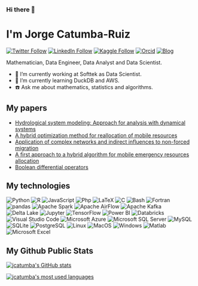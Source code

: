 ### Hi there 👋

# I'm Jorge Catumba-Ruiz
[![Twitter Follow](https://img.shields.io/badge/twitter-%231DA1F2.svg?&style=for-the-badge&logo=twitter&logoColor=white)](https://twitter.com/jorgektu)
[![LinkedIn Follow](https://img.shields.io/badge/linkedin-%230077B5.svg?&style=for-the-badge&logo=linkedin&logoColor=white)](https://linkedin.com/in/jcatumbaruiz)
[![Kaggle Follow](https://img.shields.io/badge/kaggle-%2320BEFF.svg?&style=for-the-badge&logo=kaggle&logoColor=white)](https://www.kaggle.com/jcatumba)
[![Orcid](https://img.shields.io/badge/orcid-%23A6CE39.svg?&style=for-the-badge&logo=orcid&logoColor=white)](https://orcid.org/0000-0002-0506-6258)
[![Blog](https://img.shields.io/badge/blog-%2321759B.svg?&style=for-the-badge&logo=wordpress&logoColor=white)](https://wordpress.com/posts/amathematicianinthecloud.wordpress.com)
<!-- [![HackerEarth](https://img.shields.io/badge/hackerearth-%232C3454.svg?&style=for-the-badge&logo=hackerearth&logoColor=white)](https://www.hackerearth.com/@jcatumbar)-->

Mathematician, Data Engineer, Data Analyst and Data Scientist.

- 🔭 I’m currently working at Softtek as Data Scientist.
- 🌱 I’m currently learning DuckDB and AWS.
- ☎️ Ask me about mathematics, statistics and algorithms.

## My papers
- [Hydrological system modeling: Approach for analysis with dynamical systems](https://doi.org/10.1088/1742-6596/1514/1/012013)
- [A hybrid optimization method for reallocation of mobile resources](https://doi.org/10.1088/1742-6596/1702/1/012013)
- [Application of complex networks and indirect influences to non-forced migration](https://doi.org/10.1088/1742-6596/1702/1/012002)
- [A first approach to a hybrid algorithm for mobile emergency resources allocation](https://doi.org/10.22490/25904779.3069)
- [Boolean differential operators](https://arxiv.org/abs/1210.7842)

## My technologies
![Python](https://img.shields.io/static/v1?style=for-the-badge&message=Python&color=3776AB&logoColor=FFFFFF&logo=Python&label=)
![R](https://img.shields.io/static/v1?style=for-the-badge&message=R&color=276DC3&logoColor=FFFFFF&logo=R&label=)
![JavaScript](https://img.shields.io/static/v1?style=for-the-badge&message=JavaScript&color=F7DF1E&logoColor=FFFFFF&logo=javascript&label=)
![Php](https://img.shields.io/static/v1?style=for-the-badge&message=PHP&color=777BB3&logoColor=FFFFFF&logo=php&label=)
![LaTeX](https://img.shields.io/static/v1?style=for-the-badge&message=LaTeX&color=008080&logoColor=FFFFFF&logo=latex&label=)
![C](https://img.shields.io/static/v1?style=for-the-badge&message=C+language&color=A8B9CC&logoColor=FFFFFF&logo=c&label=)
![Bash](https://img.shields.io/static/v1?style=for-the-badge&message=Bash&color=4EAA25&logoColor=FFFFFF&logo=gnu-bash&label=)
![Fortran](https://img.shields.io/static/v1?style=for-the-badge&message=fortran&color=734F96&logoColor=FFFFFF&logo=fortran&label=)
![pandas](https://img.shields.io/static/v1?style=for-the-badge&message=pandas&color=150458&logo=pandas&logoColor=FFFFFF&label=)
![Apache Spark](https://img.shields.io/static/v1?style=for-the-badge&message=Apache+Spark&color=E25A1C&logo=Apache+Spark&logoColor=FFFFFF&label=)
![Apache AirFlow](https://img.shields.io/static/v1?style=for-the-badge&message=Apache+Airflow&color=017CEE&logo=Apache+Airflow&logoColor=FFFFFF&label=)
![Apache Kafka](https://img.shields.io/static/v1?style=for-the-badge&message=Apache+Kafka&color=231F20&logo=Apache+Kafka&logoColor=FFFFFF&label=)
![Delta Lake](https://img.shields.io/static/v1?style=for-the-badge&message=Delta+Lake&color=3a9ecb&logo=Delta+Lake&logoColor=FFFFFF&label=)
![Jupyter](https://img.shields.io/static/v1?style=for-the-badge&message=Jupyter&color=F37726&logo=Jupyter&logoColor=FFFFFF&label=)
![TensorFlow](https://img.shields.io/static/v1?style=for-the-badge&message=TensorFlow&color=FF6F00&logo=tensorflow&logoColor=FFFFFF&label=)
![Power BI](https://img.shields.io/static/v1?style=for-the-badge&message=Power+BI&color=F2C811&logo=Power+BI&logoColor=FFFFFF&label=)
![Databricks](https://img.shields.io/static/v1?style=for-the-badge&message=Databricks&color=FF3621&logo=Databricks&logoColor=FFFFFF&label=)
![Visual Studio Code](https://img.shields.io/static/v1?style=for-the-badge&message=VS+Code&color=007ACC&logo=Visual+Studio+Code&logoColor=FFFFFF&label=)
![Microsoft Azure](https://img.shields.io/static/v1?style=for-the-badge&message=Azure&color=0078D4&logo=Microsoft+Azure&logoColor=FFFFFF&label=)
![Microsoft SQL Server](https://img.shields.io/static/v1?style=for-the-badge&message=SQL+Server&color=CC2927&logo=Microsoft+SQL+Server&logoColor=FFFFFF&label=)
![MySQL](https://img.shields.io/static/v1?style=for-the-badge&message=MySQL&color=4479A1&logo=mysql&logoColor=FFFFFF&label=)
![SQLite](https://img.shields.io/static/v1?style=for-the-badge&message=SQLite&color=003B57&logo=sqlite&logoColor=FFFFFF&label=)
![PostgreSQL](https://img.shields.io/static/v1?style=for-the-badge&message=PostgreSQL&color=4169E1&logo=postgresql&logoColor=FFFFFF&label=)
![Linux](https://img.shields.io/static/v1?style=for-the-badge&message=Linux&color=FCC624&logo=linux&logoColor=FFFFFF&label=)
![MacOS](https://img.shields.io/static/v1?style=for-the-badge&message=MacOS&color=000000&logo=macos&logoColor=FFFFFF&label=)
![Windows](https://img.shields.io/static/v1?style=for-the-badge&message=Windows&color=0078D6&logo=windows&logoColor=FFFFFF&label=)
![Matlab](https://img.shields.io/static/v1?style=for-the-badge&message=Matlab&color=eb6b2d&logoColor=FFFFFF&logo=matlab&label=)
![Microsoft Excel](https://img.shields.io/static/v1?style=for-the-badge&message=Microsoft+Excel&color=235733&logoColor=FFFFFF&logo=microsoft+excel&label=)

## My Github Public Stats
[![jcatumba's GitHub stats](https://github-readme-stats.vercel.app/api?username=jcatumba&count_private=true)](https://github.com/jcatumba)

[![jcatumba's most used languages](https://github-readme-stats.vercel.app/api/top-langs/?username=jcatumba&show_icons=true&layout=compact)](https://github.com/jcatumba)
